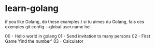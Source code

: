 # learn-golang
if you like Golang, do these examples / si tu aimes du Golang, fais ces exemples  git config --global user.name hel

00 - Hello world in golang
01 - Send invitation to many persons
02 - First Game 'find the number'
03 - Calculator
